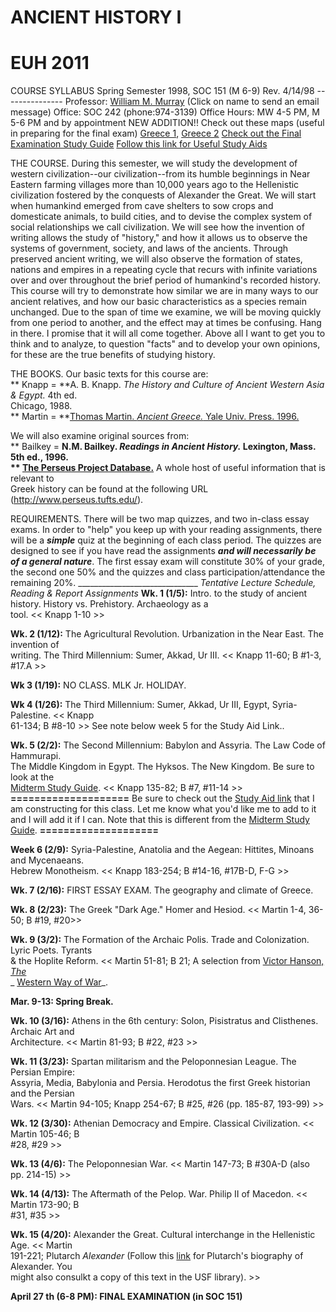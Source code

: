 #  **ANCIENT HISTORY I**

#  **EUH 2011**

COURSE SYLLABUS Spring Semester 1998, SOC 151 (M 6-9) Rev. 4/14/98
\--------------- Professor: [William M.
Murray](mailto:murray@luna.cas.usf.edu)  (Click on name to send an email
message) Office: SOC 242 (phone:974-3139) Office Hours: MW 4-5 PM, M 5-6 PM
and by appointment   NEW ADDITION!! Check out these maps (useful in preparing
for the final exam) [Greece
1](http://luna.cas.usf.edu/~murray/cg/grk1map.gif), [Greece
2](http://luna.cas.usf.edu/~murray/cg/grk2map.jpg) [Check out the Final
Examination Study Guide](http://luna.cas.usf.edu/~murray/ahstguide_f.htm)
[Follow this link for Useful Study
Aids](http://luna.cas.usf.edu/~murray/studyaids.htm)

THE COURSE.  During this semester, we will study the development of western
civilization--our civilization--from its humble beginnings in Near Eastern
farming villages more than 10,000 years ago to the Hellenistic civilization
fostered by the conquests of Alexander the Great.  We will start when
humankind emerged from cave shelters to sow crops and domesticate animals, to
build cities, and to devise the complex system of social relationships we call
civilization. We will see how the invention of writing allows the study of
"history," and how it allows us to observe the systems of government, society,
and laws of the ancients. Through preserved ancient writing, we will also
observe the formation of states, nations and empires in a repeating cycle that
recurs with infinite variations over and over throughout the brief period of
humankind's recorded history.  This course will try to demonstrate how similar
we are in many ways to our ancient relatives, and how our basic
characteristics as a species remain unchanged. Due to the span of time we
examine, we will be moving quickly from one period to another, and the effect
may at times be confusing.  Hang in there. I promise that it will all come
together.  Above all I want to get you to think and to analyze, to question
"facts" and to develop your own opinions, for these are the true benefits of
studying history.

THE BOOKS.  Our basic texts for this course are:  
**     Knapp = **A. B. Knapp. _The History and Culture of Ancient Western Asia
& Egypt._ 4th ed.  
        Chicago, 1988.   
**     Martin = **[Thomas Martin. _Ancient Greece._   Yale Univ. Press.
1996.](http://hydra.perseus.tufts.edu/cgi-bin/text?lookup=trm+ov+toc)

We will also examine original sources from:  
**     Bailkey = **N.M. Bailkey. _Readings in Ancient History._ Lexington,
Mass. 5th ed., 1996.  
**     [The Perseus Project Database.](http://www.perseus.tufts.edu/)**  A
whole host of useful information that is relevant to  
        Greek history can be found at the following URL (<http://www.perseus.tufts.edu/>).   
    
REQUIREMENTS.  There will be two map quizzes, and two in-class essay exams.
In order to "help" you keep up with your reading assignments, there will be a
**_simple_** quiz at the beginning of each class period.   The quizzes are
designed to see if you have read the assignments **_and will necessarily be of
a general nature_**.   The first essay exam will constitute 30% of your grade,
the second one 50% and the quizzes and class participation/attendance the
remaining 20%. ______________________________ __Tentative_ Lecture Schedule,
Reading  & Report Assignments_ **Wk. 1 (1/5):** Intro. to the study of ancient
history.   History vs. Prehistory. Archaeology as a  
    tool.  << Knapp 1-10 >>   
    
**Wk. 2 (1/12):** The Agricultural Revolution. Urbanization in the Near East.
The invention of  
    writing. The Third Millennium: Sumer, Akkad, Ur III. << Knapp 11-60; B #1-3, #17.A >>   
    
**Wk 3 (1/19):** NO CLASS.   MLK Jr. HOLIDAY.  
    
**Wk 4 (1/26):** The Third Millennium: Sumer, Akkad, Ur III, Egypt, Syria-
Palestine.  << Knapp  
    61-134; B #8-10 >>   See note below week 5 for the Study Aid Link.. 

**Wk. 5 (2/2):** The Second Millennium: Babylon and Assyria. The Law Code of
Hammurapi.  
    The Middle Kingdom in Egypt. The Hyksos. The New Kingdom.  Be sure to look at the   
    [Midterm Study Guide](http://luna.cas.usf.edu/~murray/ahstguide_m.htm).  << Knapp 135-82; B #7, #11-14 >> **====================** Be sure to check out the [Study Aid link](http://luna.cas.usf.edu/~murray/studyaids.htm) that I am constructing for this class.  Let me know what you'd like me to add to it and I will add it if I can.  Note that this is different from the [Midterm Study Guide](http://luna.cas.usf.edu/~murray/ahstguide_m.htm). **====================**

**Week 6 (2/9):** Syria-Palestine, Anatolia and the Aegean: Hittites, Minoans
and Mycenaeans.  
    Hebrew Monotheism.  << Knapp 183-254; B #14-16, #17B-D, F-G >> 

**Wk. 7 (2/16):** FIRST ESSAY EXAM. The geography and climate of Greece.  
    
**Wk. 8 (2/23):** The Greek "Dark Age." Homer and Hesiod.  << Martin 1-4,
36-50; B #19, #20>>  
    
**Wk. 9 (3/2):** The Formation of the Archaic Polis. Trade and Colonization.
Lyric Poets. Tyrants  
    & the Hoplite Reform.  << Martin 51-81; B 21; A selection from [Victor Hanson, _The_](http://luna.cas.usf.edu/~murray/hanson27-39.htm)   
_     [Western Way of War](http://luna.cas.usf.edu/~murray/hanson27-39.htm)_.
>>  
    
**Mar. 9-13: Spring Break.**  
    
**Wk. 10 (3/16):** Athens in the 6th century: Solon, Pisistratus and
Clisthenes. Archaic Art and  
    Architecture. << Martin 81-93; B #22, #23 >>   
    
**Wk. 11 (3/23):** Spartan militarism and the Peloponnesian League. The
Persian Empire:  
    Assyria, Media, Babylonia and Persia. Herodotus the first Greek historian and the Persian   
    Wars.  << Martin 94-105; Knapp 254-67; B #25, #26 (pp. 185-87, 193-99) >>   
    
**Wk. 12 (3/30):** Athenian Democracy and Empire. Classical Civilization.  <<
Martin 105-46; B  
    #28, #29 >>   
    
**Wk. 13 (4/6):** The Peloponnesian War.  << Martin 147-73; B #30A-D (also pp.
214-15) >>  
    
**Wk. 14 (4/13):** The Aftermath of the Pelop. War. Philip II of Macedon.  <<
Martin 173-90; B  
    #31, #35 >>   
    
**Wk. 15 (4/20):** Alexander the Great. Cultural interchange in the
Hellenistic Age.  << Martin  
    191-221; Plutarch _Alexander_ (Follow this [link](http://luna.cas.usf.edu/~murray/ah/plut_alexander.htm) for Plutarch's biography of Alexander.  You   
    might also consulkt a copy of this text in the USF library). >>   
    
**April 27 th (6-8 PM): FINAL EXAMINATION (in SOC 151)**

